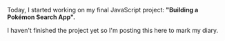 Today, I started working on my final JavaScript project: **"Building a Pokémon Search App".** 

I haven't finished the project yet so I'm posting this here to mark my diary.